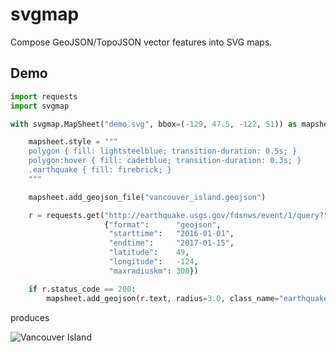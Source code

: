 # svgmap

Compose GeoJSON/TopoJSON vector features into SVG maps.

## Demo

```python
import requests
import svgmap

with svgmap.MapSheet("demo.svg", bbox=(-129, 47.5, -122, 51)) as mapsheet:

    mapsheet.style = """
    polygon { fill: lightsteelblue; transition-duration: 0.5s; }
    polygon:hover { fill: cadetblue; transition-duration: 0.3s; }
    .earthquake { fill: firebrick; }
    """

    mapsheet.add_geojson_file("vancouver_island.geojson")

    r = requests.get("http://earthquake.usgs.gov/fdsnws/event/1/query?",
                     {"format":      "geojson",
                      "starttime":   "2016-01-01",
                      "endtime":     "2017-01-15",
                      "latitude":    49,
                      "longitude":   -124,
                      "maxradiuskm": 300})

    if r.status_code == 200:
        mapsheet.add_geojson(r.text, radius=3.0, class_name="earthquake")
```
produces

![Vancouver Island](https://cdn.rawgit.com/njwilson23/svgmap/master/doc/demo.svg)


